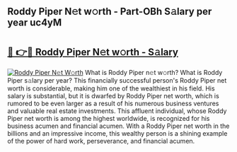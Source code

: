 ## Roddy Piper N𝚎t w𝚘rth - Part-OBh S𝚊lary per year uc4yM

# <h2><a href="http://gc0k8gg.nevu.top/?p=Roddy+Piper">🔗 👉🔴 Roddy Piper N𝚎t w𝚘rth - S𝚊lary</a></h2>

[![Roddy Piper N𝚎t W𝚘rth](https://i.imgur.com/Oavwk0R.jpeg)](http://gc0k8gg.nevu.top/?p=Roddy+Piper)
What is Roddy Piper n𝚎t w𝚘rth? What is Roddy Piper s𝚊lary per year?
This financially successful person's Roddy Piper net worth is considerable, making him one of the wealthiest in his field. His salary is substantial, but it is dwarfed by Roddy Piper net worth, which is rumored to be even larger as a result of his numerous business ventures and valuable real estate investments. This affluent individual, whose Roddy Piper net worth is among the highest worldwide, is recognized for his business acumen and financial acumen. With a Roddy Piper net worth in the billions and an impressive income, this wealthy person is a shining example of the power of hard work, perseverance, and financial acumen.
